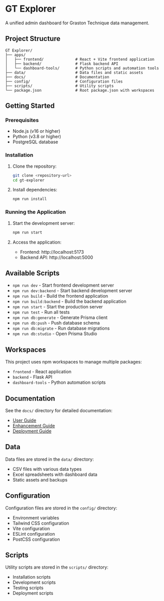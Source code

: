 # GT Explorer

A unified admin dashboard for Graston Technique data management.

## Project Structure

```
GT Explorer/
├── apps/
│   ├── frontend/              # React + Vite frontend application
│   ├── backend/               # Flask backend API
│   └── dashboard-tools/       # Python scripts and automation tools
├── data/                      # Data files and static assets
├── docs/                      # Documentation
├── config/                    # Configuration files
├── scripts/                   # Utility scripts
└── package.json               # Root package.json with workspaces
```

## Getting Started

### Prerequisites
- Node.js (v16 or higher)
- Python (v3.8 or higher)
- PostgreSQL database

### Installation

1. Clone the repository:
   ```bash
   git clone <repository-url>
   cd gt-explorer
   ```

2. Install dependencies:
   ```bash
   npm run install
   ```

### Running the Application

1. Start the development server:
   ```bash
   npm run start
   ```

2. Access the application:
   - Frontend: http://localhost:5173
   - Backend API: http://localhost:5000

## Available Scripts

- `npm run dev` - Start frontend development server
- `npm run dev:backend` - Start backend development server
- `npm run build` - Build the frontend application
- `npm run build:backend` - Build the backend application
- `npm run start` - Start the production server
- `npm run test` - Run all tests
- `npm run db:generate` - Generate Prisma client
- `npm run db:push` - Push database schema
- `npm run db:migrate` - Run database migrations
- `npm run db:studio` - Open Prisma Studio

## Workspaces

This project uses npm workspaces to manage multiple packages:

- `frontend` - React application
- `backend` - Flask API
- `dashboard-tools` - Python automation scripts

## Documentation

See the `docs/` directory for detailed documentation:
- [User Guide](docs/Graston_Dashboard_User_Guide.md)
- [Enhancement Guide](docs/Graston_Dashboard_Enhancement_Guide.md)
- [Deployment Guide](docs/DEPLOYMENT.md)

## Data

Data files are stored in the `data/` directory:
- CSV files with various data types
- Excel spreadsheets with dashboard data
- Static assets and backups

## Configuration

Configuration files are stored in the `config/` directory:
- Environment variables
- Tailwind CSS configuration
- Vite configuration
- ESLint configuration
- PostCSS configuration

## Scripts

Utility scripts are stored in the `scripts/` directory:
- Installation scripts
- Development scripts
- Testing scripts
- Deployment scripts